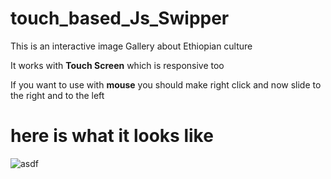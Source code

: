 # touch_based_Js_Swipper

This is an interactive image Gallery about Ethiopian culture

It works with **Touch Screen** which is responsive too

If you want to use with **mouse** you should make right click and now slide to the right and to the left

# here is what it looks like


![asdf](https://user-images.githubusercontent.com/95366947/162336053-56ebae15-02e5-4313-9dbb-762c071adcca.PNG)
